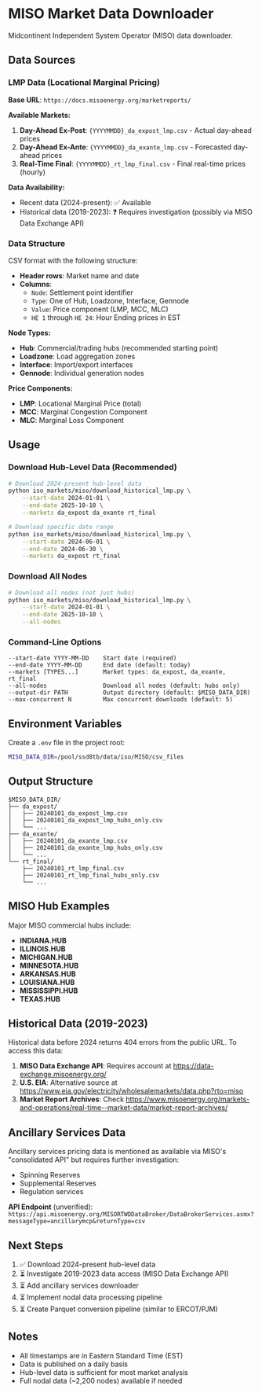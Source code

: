 # MISO Market Data Downloader

Midcontinent Independent System Operator (MISO) data downloader.

## Data Sources

### LMP Data (Locational Marginal Pricing)

**Base URL**: `https://docs.misoenergy.org/marketreports/`

**Available Markets:**
1. **Day-Ahead Ex-Post**: `{YYYYMMDD}_da_expost_lmp.csv` - Actual day-ahead prices
2. **Day-Ahead Ex-Ante**: `{YYYYMMDD}_da_exante_lmp.csv` - Forecasted day-ahead prices
3. **Real-Time Final**: `{YYYYMMDD}_rt_lmp_final.csv` - Final real-time prices (hourly)

**Data Availability:**
- Recent data (2024-present): ✅ Available
- Historical data (2019-2023): ❓ Requires investigation (possibly via MISO Data Exchange API)

### Data Structure

CSV format with the following structure:
- **Header rows**: Market name and date
- **Columns**:
  - `Node`: Settlement point identifier
  - `Type`: One of Hub, Loadzone, Interface, Gennode
  - `Value`: Price component (LMP, MCC, MLC)
  - `HE 1` through `HE 24`: Hour Ending prices in EST

**Node Types:**
- **Hub**: Commercial/trading hubs (recommended starting point)
- **Loadzone**: Load aggregation zones
- **Interface**: Import/export interfaces
- **Gennode**: Individual generation nodes

**Price Components:**
- **LMP**: Locational Marginal Price (total)
- **MCC**: Marginal Congestion Component
- **MLC**: Marginal Loss Component

## Usage

### Download Hub-Level Data (Recommended)

```bash
# Download 2024-present hub-level data
python iso_markets/miso/download_historical_lmp.py \
    --start-date 2024-01-01 \
    --end-date 2025-10-10 \
    --markets da_expost da_exante rt_final

# Download specific date range
python iso_markets/miso/download_historical_lmp.py \
    --start-date 2024-06-01 \
    --end-date 2024-06-30 \
    --markets da_expost rt_final
```

### Download All Nodes

```bash
# Download all nodes (not just hubs)
python iso_markets/miso/download_historical_lmp.py \
    --start-date 2024-01-01 \
    --end-date 2025-10-10 \
    --all-nodes
```

### Command-Line Options

```
--start-date YYYY-MM-DD    Start date (required)
--end-date YYYY-MM-DD      End date (default: today)
--markets [TYPES...]       Market types: da_expost, da_exante, rt_final
--all-nodes                Download all nodes (default: hubs only)
--output-dir PATH          Output directory (default: $MISO_DATA_DIR)
--max-concurrent N         Max concurrent downloads (default: 5)
```

## Environment Variables

Create a `.env` file in the project root:

```bash
MISO_DATA_DIR=/pool/ssd8tb/data/iso/MISO/csv_files
```

## Output Structure

```
$MISO_DATA_DIR/
├── da_expost/
│   ├── 20240101_da_expost_lmp.csv
│   ├── 20240101_da_expost_lmp_hubs_only.csv
│   └── ...
├── da_exante/
│   ├── 20240101_da_exante_lmp.csv
│   ├── 20240101_da_exante_lmp_hubs_only.csv
│   └── ...
└── rt_final/
    ├── 20240101_rt_lmp_final.csv
    ├── 20240101_rt_lmp_final_hubs_only.csv
    └── ...
```

## MISO Hub Examples

Major MISO commercial hubs include:
- **INDIANA.HUB**
- **ILLINOIS.HUB**
- **MICHIGAN.HUB**
- **MINNESOTA.HUB**
- **ARKANSAS.HUB**
- **LOUISIANA.HUB**
- **MISSISSIPPI.HUB**
- **TEXAS.HUB**

## Historical Data (2019-2023)

Historical data before 2024 returns 404 errors from the public URL. To access this data:

1. **MISO Data Exchange API**: Requires account at https://data-exchange.misoenergy.org/
2. **U.S. EIA**: Alternative source at https://www.eia.gov/electricity/wholesalemarkets/data.php?rto=miso
3. **Market Report Archives**: Check https://www.misoenergy.org/markets-and-operations/real-time--market-data/market-report-archives/

## Ancillary Services Data

Ancillary services pricing data is mentioned as available via MISO's "consolidated API" but requires further investigation:
- Spinning Reserves
- Supplemental Reserves
- Regulation services

**API Endpoint** (unverified): `https://api.misoenergy.org/MISORTWDDataBroker/DataBrokerServices.asmx?messageType=ancillarymcp&returnType=csv`

## Next Steps

1. ✅ Download 2024-present hub-level data
2. ⏳ Investigate 2019-2023 data access (MISO Data Exchange API)
3. ⏳ Add ancillary services downloader
4. ⏳ Implement nodal data processing pipeline
5. ⏳ Create Parquet conversion pipeline (similar to ERCOT/PJM)

## Notes

- All timestamps are in Eastern Standard Time (EST)
- Data is published on a daily basis
- Hub-level data is sufficient for most market analysis
- Full nodal data (~2,200 nodes) available if needed
